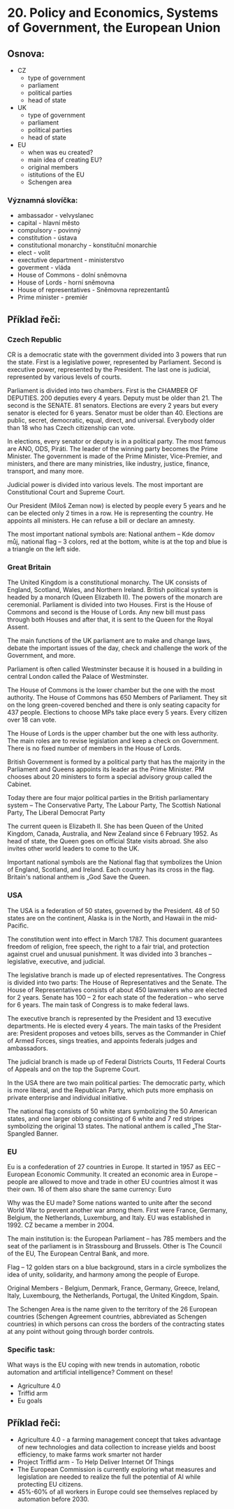 # 20. Policy and Economics, Systems of Government, the European Union

## Osnova: 
* CZ
  * type of government
  * parliament
  * political parties
  * head of state
* UK
  * type of government
  * parliament
  * political parties
  * head of state
* EU
  * when was eu created?
  * main idea of creating EU?
  * original members
  * istitutions of the EU
  * Schengen area


### Významná slovíčka:
* ambassador - velvyslanec 
* capital - hlavní město 
* compulsory - povinný 
* constitution - ústava 
* constitutional monarchy - konstituční monarchie 
* elect - volit 
* exectutive department - ministerstvo 
* goverment - vláda
* House of Commons - dolní sněmovna 
* House of Lords - horní sněmovna
* House of representatives - Sněmovna reprezentantů 
* Prime minister - premiér   

## Příklad řeči:
### Czech Republic

CR is a democratic state with the government divided into 3 powers that run the state. First is a legislative power, represented by Parliament. Second is executive power, represented by the President. The last one is judicial, represented by various levels of courts.

Parliament is divided into two chambers. First is the CHAMBER OF DEPUTIES. 200 deputies every 4 years. Deputy must be older than 21. The second is the SENATE. 81 senators. Elections are every 2 years but every senator is elected for 6 years. Senator must be older than 40. Elections are public, secret, democratic, equal, direct, and universal. Everybody older than 18 who has Czech citizenship can vote.

In elections, every senator or deputy is in a political party. The most famous are ANO, ODS, Piráti. The leader of the winning party becomes the Prime Minister. The government is made of the Prime Minister, Vice-Premier, and ministers, and there are many ministries, like industry, justice, finance, transport, and many more.

Judicial power is divided into various levels. The most important are Constitutional Court and Supreme Court.

Our President (Miloš Zeman now) is elected by people every 5 years and he can be elected only 2 times in a row. He is representing the country. He appoints all ministers. He can refuse a bill or declare an amnesty.

The most important national symbols are: National anthem – Kde domov můj, national flag – 3 colors, red at the bottom, white is at the top and blue is a triangle on the left side.

### Great Britain

The United Kingdom is a constitutional monarchy. The UK consists of England, Scotland, Wales, and Northern Ireland. British political system is headed by a monarch (Queen Elizabeth II). The powers of the monarch are ceremonial. Parliament is divided into two Houses. First is the House of Commons and second is the House of Lords. Any new bill must pass through both Houses and after that, it is sent to the Queen for the Royal Assent. 

The main functions of the UK parliament are to make and change laws, debate the important issues of the day, check and challenge the work of the Government, and more.

Parliament is often called Westminster because it is housed in a building in central London called the Palace of Westminster.

The House of Commons is the lower chamber but the one with the most authority. The House of Commons has 650 Members of Parliament. They sit on the long green-covered benched and there is only seating capacity for 437 people. Elections to choose MPs take place every 5 years.  Every citizen over 18 can vote.

The House of Lords is the upper chamber but the one with less authority. The main roles are to revise legislation and keep a check on Government. There is no fixed number of members in the House of Lords. 

British Government is formed by a political party that has the majority in the Parliament and Queens appoints its leader as the Prime Minister. PM chooses about 20 ministers to form a special advisory group called the Cabinet.

Today there are four major political parties in the British parliamentary system – The Conservative Party, The Labour Party, The Scottish National Party, The Liberal Democrat Party

The current queen is Elizabeth II. She has been Queen of the United Kingdom, Canada, Australia, and New Zealand since 6 February 1952. As head of state, the Queen goes on official State visits abroad. She also invites other world leaders to come to the UK.

Important national symbols are the National flag that symbolizes the Union of England, Scotland, and Ireland. Each country has its cross in the flag. Britain's national anthem is „God Save the Queen.

### USA

The USA is a federation of 50 states, governed by the President. 48 of 50 states are on the continent, Alaska is in the North, and Hawaii in the mid-Pacific.

The constitution went into effect in March 1787. This document guarantees freedom of religion, free speech, the right to a fair trial, and protection against cruel and unusual punishment. It was divided into 3 branches – legislative, executive, and judicial.

The legislative branch is made up of elected representatives. The Congress is divided into two parts: The House of Representatives and the Senate. The House of Representatives consists of about 450 lawmakers who are elected for 2 years. Senate has 100 – 2 for each state of the federation – who serve for 6 years. The main task of Congress is to make federal laws.

The executive branch is represented by the President and 13 executive departments. He is elected every 4 years. The main tasks of the President are: President proposes and vetoes bills, serves as the Commander in Chief of Armed Forces, sings treaties, and appoints federals judges and ambassadors.

The judicial branch is made up of Federal Districts Courts, 11 Federal Courts of Appeals and on the top the Supreme Court.

In the USA there are two main political parties: The democratic party, which is more liberal, and the Republican Party, which puts more emphasis on private enterprise and individual initiative.

The national flag consists of 50 white stars symbolizing the 50 American states, and one larger oblong consisting of 6 white and 7 red stripes symbolizing the original 13 states. The national anthem is called „The Star-Spangled Banner.

### EU

Eu is a confederation of 27 countries in Europe. It started in 1957 as EEC – European Economic Community. It created an economic area in Europe – people are allowed to move and trade in other EU countries almost it was their own. 16 of them also share the same currency: Euro

Why was the EU made? Some nations wanted to unite after the second World War to prevent another war among them. First were France, Germany, Belgium, the Netherlands, Luxemburg, and Italy. EU was established in 1992. CZ became a member in 2004. 

The main institution is: the European Parliament – has 785 members and the seat of the parliament is in Strassbourg and Brussels. Other is The Council of the EU, The European Central Bank, and more.

Flag – 12 golden stars on a blue background, stars in a circle symbolizes the idea of unity, solidarity, and harmony among the people of Europe.

Original Members - Belgium, Denmark, France, Germany, Greece, Ireland, Italy, Luxembourg, the Netherlands, Portugal, the United Kingdom, Spain.

The Schengen Area is the name given to the territory of the 26 European countries (Schengen Agreement countries, abbreviated as Schengen countries) in which persons can cross the borders of the contracting states at any point without going through border controls.

### Specific task: 
What ways is the EU coping with new trends in automation, robotic automation and artificial intelligence? Comment on these!

* Agriculture 4.0
* Triffid arm
* Eu goals

## Příklad řeči:
* Agriculture 4.0 - a farming management concept that takes advantage of new technologies and data collection
to increase yields and boost efficiency, to make farms work smarter not harder
* Project Triffid arm - To Help Deliver Internet Of Things
* The European Commission is currently exploring what measures and legislation are needed to realize the full 
the potential of AI while protecting EU citizens.
* 45%-60% of all workers in Europe could see themselves replaced by automation before 2030.